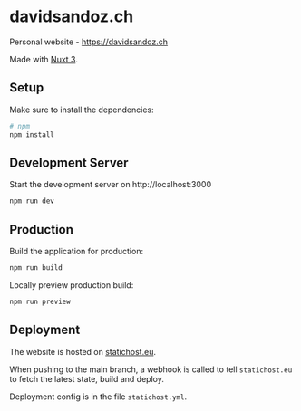 # davidsandoz.ch

Personal website - https://davidsandoz.ch

Made with [Nuxt 3](https://nuxt.com).

## Setup

Make sure to install the dependencies:

```bash
# npm
npm install
```

## Development Server

Start the development server on http://localhost:3000

```bash
npm run dev
```

## Production

Build the application for production:

```bash
npm run build
```

Locally preview production build:

```bash
npm run preview
```

## Deployment

The website is hosted on [statichost.eu](https://statichost.eu).

When pushing to the main branch, a webhook is called to tell `statichost.eu` to fetch the latest state, build and deploy.

Deployment config is in the file `statichost.yml`.
